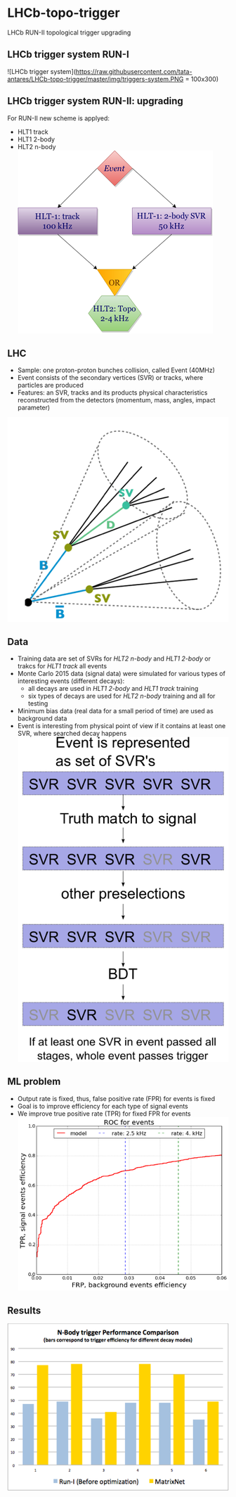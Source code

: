 # LHCb-topo-trigger
LHCb RUN-II topological trigger upgrading

## LHCb trigger system RUN-I
![LHCb trigger system](https://raw.githubusercontent.com/tata-antares/LHCb-topo-trigger/master/img/triggers-system.PNG = 100x300)

## LHCb trigger system RUN-II: upgrading
For RUN-II new scheme is applyed:

* HLT1 track
* HLT1 2-body 
* HLT2 n-body
![new topo scheme](https://raw.githubusercontent.com/tata-antares/LHCb-topo-trigger/master/img/sheme.png)

## LHC
* Sample: one proton-proton bunches collision, called Event (40MHz)
* Event consists of the secondary vertices (SVR) or tracks, where particles are produced
* Features: an SVR, tracks and its products physical characteristics reconstructed from the detectors (momentum, mass, angles, impact parameter)

![LHC event](https://raw.githubusercontent.com/tata-antares/LHCb-topo-trigger/master/img/bdecayinjet.png)

## Data
* Training data are set of SVRs for *HLT2 n-body* and *HLT1 2-body* or trakcs for *HLT1 track* all events
* Monte Carlo 2015 data (signal data) were simulated for various types of interesting events (different decays):
  * all decays are used in *HLT1 2-body* and *HLT1 track* training
  * six types of decays are used for *HLT2 n-body* training and all for testing
* Minimum bias data (real data for a small period of time) are used as background data
* Event is interesting from physical point of view if it contains at least one SVR, where searched decay happens
![Event which passes trigger system](https://raw.githubusercontent.com/tata-antares/LHCb-topo-trigger/master/img/triggers-svg.png)

## ML problem
* Output rate is fixed, thus, false positive rate (FPR) for events is fixed
* Goal is to improve efficiency for each type of signal events 
* We improve true positive rate (TPR) for fixed FPR for events
![ROC curve interpretation](https://raw.githubusercontent.com/tata-antares/LHCb-topo-trigger/master/img/roc_events.png)

## Results
![Comparison HLT2 efficiency (HLT-high level trigger) relation to HLT1 between Run 1 and  new trigger system (without random forest trick). These channels are reconstructible signal decays with pt(B) > 2 GeV and tau(B) > 0.2 ps.](https://github.com/tata-antares/LHCb-topo-trigger/raw/master/img/LHCb_triggers.png)




